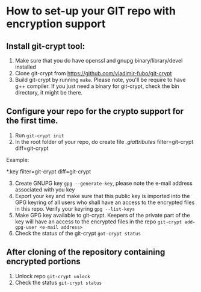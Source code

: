 # How to set-up your GIT repo with encryption support
## Install git-crypt tool:

1. Make sure that you do have openssl and gnupg binary/library/devel installed
2. Clone git-crypt from https://github.com/vladimir-fubo/git-crypt
3. Build git-crypt by running `make`. Please note, you'll be require to have g++ compiler. If you just need a binary for git-crypt, check the bin directory, it might be there.

## Configure your repo for the crypto support for the first time.
1. Run `git-crypt init`
2. In the root folder of your repo, do create file _.giattributes_
  <patern> filter=git-crypt diff=git-crypt

  Example:

  *.key filter=git-crypt diff=git-crypt

3. Create GNUPG key `gpg --generate-key`, please note the e-mail address associated with you key
4. Export your key and make sure that this public key is imported into the GPG keyring of all users who shall have an access to the encrypted files in this repo. Verify your keyring `gpg --list-keys`
5. Make GPG key available to git-crypt. Keepers of the private part of the key will have an access to the encrypted files in the repo `git-crypt add-gpg-user <e-mail address>`
6. Check the status of the git-crypt `got-crypt status`

## After cloning of the repository containing encrypted portions

1. Unlock repo `git-crypt unlock`
2. Check the status `git-crypt status`
